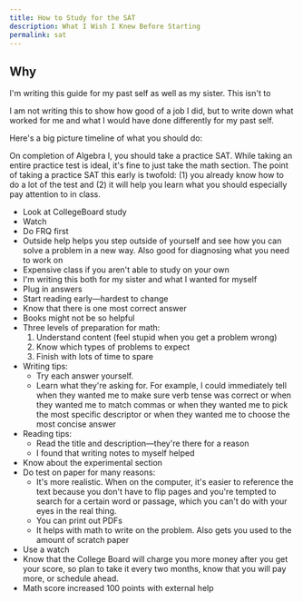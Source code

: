 ```yaml
---
title: How to Study for the SAT
description: What I Wish I Knew Before Starting
permalink: sat
---
```

## Why

I'm writing this guide for my past self as well as my sister. This isn't to

I am not writing this to show how good of a job I did, but to write down what worked for me and what I would have done differently for my past self.

Here's a big picture timeline of what you should do:

On completion of Algebra I, you should take a practice SAT. While taking an entire practice test is ideal, it's fine to just take the math section. The point of taking a practice SAT this early is twofold: (1) you already know how to do a lot of the test and (2) it will help you learn what you should especially pay attention to in class.

- Look at CollegeBoard study
- Watch
- Do FRQ first
- Outside help helps you step outside of yourself and see how you can solve a problem in a new way. Also good for diagnosing what you need to work on
- Expensive class if you aren't able to study on your own
- I'm writing this both for my sister and what I wanted for myself
- Plug in answers
- Start reading early—hardest to change
- Know that there is one most correct answer
- Books might not be so helpful
- Three levels of preparation for math:
    1. Understand content (feel stupid when you get a problem wrong)
    2. Know which types of problems to expect
    3. Finish with lots of time to spare
- Writing tips:
    - Try each answer yourself.
    - Learn what they're asking for. For example, I could immediately tell when they wanted me to make sure verb tense was correct or when they wanted me to match commas or when they wanted me to pick the most specific descriptor or when they wanted me to choose the most concise answer
- Reading tips:
    - Read the title and description—they're there for a reason
    - I found that writing notes to myself helped
- Know about the experimental section
- Do test on paper for many reasons:
    - It's more realistic. When on the computer, it's easier to reference the text because you don't have to flip pages and you're tempted to search for a certain word or passage, which you can't do with your eyes in the real thing.
    - You can print out PDFs
    - It helps with math to write on the problem. Also gets you used to the amount of scratch paper
- Use a watch
- Know that the College Board will charge you more money after you get your score, so plan to take it every two months, know that you will pay more, or schedule ahead.
- Math score increased 100 points with external help
